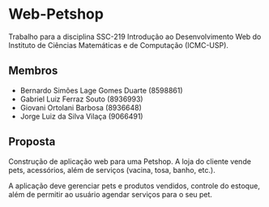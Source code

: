 # Web-Petshop

Trabalho para a disciplina SSC-219 Introdução ao Desenvolvimento Web do Instituto de Ciências Matemáticas e de Computação (ICMC-USP).

## Membros
+ Bernardo Simões Lage Gomes Duarte (8598861)
+ Gabriel Luiz Ferraz Souto (8936993)
+ Giovani Ortolani Barbosa (8936648)
+ Jorge Luiz da Silva Vilaça (9066491)

## Proposta

Construção de aplicação web para uma Petshop. A loja do cliente vende pets, acessórios, além de serviços (vacina, tosa, banho, etc.).

A aplicação deve gerenciar pets e produtos vendidos, controle do estoque, além de permitir ao usuário agendar serviços para o seu pet.
